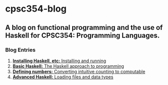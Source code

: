 # cpsc354-blog
## A blog on functional programming and the use of Haskell for CPSC354: Programming Languages.


### Blog Entries
1. [**Installing Haskell, etc:** Installing and running](https://github.com/lblack1/cpsc354-blog/week-1.md)
2. [**Basic Haskell:** The Haskell approach to programming](https://github.com/lblack1/cpsc354-blog/week-2.md)
3. [**Defining numbers:** Converting intuitive counting to computable ](https://github.com/lblack1/cpsc354-blog/week-3.md)
4. [**Advanced Haskell:** Loading files and data types](https://github.com/lblack1/cpsc354-blog/week-4.md)
